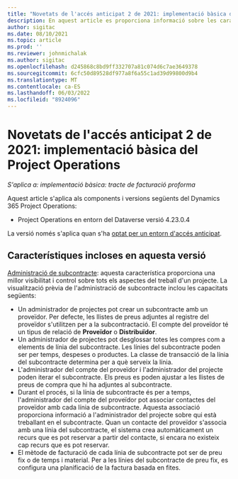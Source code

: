 ```yaml
---
title: "Novetats de l'accés anticipat 2 de 2021: implementació bàsica del Project Operations"
description: En aquest article es proporciona informació sobre les característiques disponibles a la versió d'accés anticipat 2 de 2021 de la implementació bàsica del Project Operations.
author: sigitac
ms.date: 08/10/2021
ms.topic: article
ms.prod: ''
ms.reviewer: johnmichalak
ms.author: sigitac
ms.openlocfilehash: d245868c8bd9ff332707a81c074d6c7ae3649378
ms.sourcegitcommit: 6cfc50d89528df977a8f6a55c1ad39d99800d9b4
ms.translationtype: MT
ms.contentlocale: ca-ES
ms.lasthandoff: 06/03/2022
ms.locfileid: "8924096"
---
```

# <a name="whats-new-2021-wave-2-early-access---project-operations-lite-deployment"></a>Novetats de l'accés anticipat 2 de 2021: implementació bàsica del Project Operations

_S'aplica a: implementació bàsica: tracte de facturació proforma_

Aquest article s'aplica als components i versions següents del Dynamics 365 Project Operations:

  - Project Operations en entorn del Dataverse versió 4.23.0.4

La versió només s'aplica quan s'ha [optat per un entorn d'accés anticipat](/power-platform/admin/opt-in-early-access-updates#how-to-enable-early-access-updates).

## <a name="features-included-in-this-release"></a>Característiques incloses en aquesta versió

[Administració de subcontracte](/dynamics365/project-operations/pro/subcontracting/managing-subcontracts-overview): aquesta característica proporciona una millor visibilitat i control sobre tots els aspectes del treball d'un projecte. La visualització prèvia de l'administració de subcontracte inclou les capacitats següents:

  - Un administrador de projectes pot crear un subcontracte amb un proveïdor. Per defecte, les llistes de preus adjuntes al registre del proveïdor s'utilitzen per a la subcontractació. El compte del proveïdor té un tipus de relació de **Proveïdor** o **Distribuïdor**.
  - Un administrador de projectes pot desglossar totes les compres com a elements de línia del subcontracte. Les línies del subcontracte poden ser per temps, despeses o productes. La classe de transacció de la línia del subcontracte determina per a què serveix la línia.
  - L'administrador del compte del proveïdor i l'administrador del projecte poden iterar el subcontracte. Els preus es poden ajustar a les llistes de preus de compra que hi ha adjuntes al subcontracte.
  - Durant el procés, si la línia de subcontracte és per a temps, l'administrador del compte del proveïdor pot associar contactes del proveïdor amb cada línia de subcontracte. Aquesta associació proporciona informació a l'administrador del projecte sobre qui està treballant en el subcontracte. Quan un contacte del proveïdor s'associa amb una línia del subcontracte, el sistema crea automàticament un recurs que es pot reservar a partir del contacte, si encara no existeix cap recurs que es pot reservar.
  - El mètode de facturació de cada línia de subcontracte pot ser de preu fix o de temps i material. Per a les línies del subcontracte de preu fix, es configura una planificació de la factura basada en fites.
